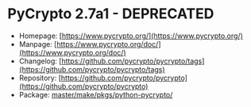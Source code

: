 # PyCrypto 2.7a1 - DEPRECATED
 - Homepage: [https://www.pycrypto.org/](https://www.pycrypto.org/)
 - Manpage: [https://www.pycrypto.org/doc/](https://www.pycrypto.org/doc/)
 - Changelog: [https://github.com/pycrypto/pycrypto/tags](https://github.com/pycrypto/pycrypto/tags)
 - Repository: [https://github.com/pycrypto/pycrypto](https://github.com/pycrypto/pycrypto)
 - Package: [master/make/pkgs/python-pycrypto/](https://github.com/Freetz-NG/freetz-ng/tree/master/make/pkgs/python-pycrypto/)

